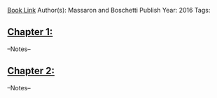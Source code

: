 
[Book Link]()
Author(s): Massaron and Boschetti
Publish Year: 2016
Tags:

## <u>Chapter 1: </u>
–Notes–


## <u>Chapter 2:</u>
–Notes–